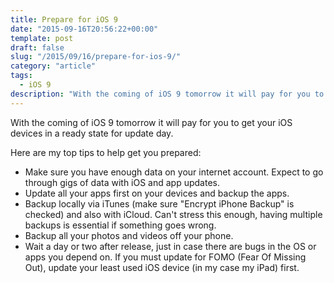 ```yaml
---
title: Prepare for iOS 9
date: "2015-09-16T20:56:22+00:00"
template: post
draft: false
slug: "/2015/09/16/prepare-for-ios-9/"
category: "article"
tags:
  - iOS 9
description: "With the coming of iOS 9 tomorrow it will pay for you to get your iOS devices in a ready state for update day."
---
```


With the coming of iOS 9 tomorrow it will pay for you to get your iOS devices in a ready state for update day.

Here are my top tips to help get you prepared:

<ul>
    <li>Make sure you have enough data on your internet account. Expect to go through gigs of data with iOS and app updates.</li>
    <li>Update all your apps first on your devices and backup the apps.</li>
    <li>Backup locally via iTunes (make sure "Encrypt iPhone Backup" is checked) and also with iCloud. Can't stress this enough, having multiple backups is essential if something goes wrong.</li>
<li>Backup all your photos and videos off your phone.</li>
    <li>Wait a day or two after release, just in case there are bugs in the OS or apps you depend on. If you must update for FOMO (Fear Of Missing Out), update your least used iOS device (in my case my iPad) first.</li>
</ul>
